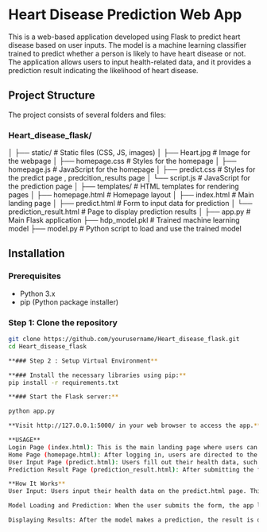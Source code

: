# Heart Disease Prediction Web App

This is a web-based application developed using Flask to predict heart disease based on user inputs. The model is a machine learning classifier trained to predict whether a person is likely to have heart disease or not. The application allows users to input health-related data, and it provides a prediction result indicating the likelihood of heart disease.

## Project Structure

The project consists of several folders and files:

### Heart_disease_flask/
│
├── static/                        # Static files (CSS, JS, images)
│   ├── Heart.jpg                  # Image for the webpage
│   ├── homepage.css              # Styles for the homepage
│   ├── homepage.js               # JavaScript for the homepage
│   ├── predict.css               # Styles for the predict page , predcition_results page 
│   └── script.js                 # JavaScript for the prediction page
│
├── templates/                     # HTML templates for rendering pages
│   ├── homepage.html             # Homepage layout
│   ├── index.html                # Main landing page
│   ├── predict.html              # Form to input data for prediction
│   └── prediction_result.html    # Page to display prediction results
│
├── app.py                         # Main Flask application
├── hdp_model.pkl                  # Trained machine learning model
├── model.py                       # Python script to load and use the trained model


## Installation

### Prerequisites

- Python 3.x
- pip (Python package installer)

### Step 1: Clone the repository

```bash
git clone https://github.com/yourusername/Heart_disease_flask.git
cd Heart_disease_flask

**### Step 2 : Setup Virtual Environment**

**### Install the necessary libraries using pip:**
pip install -r requirements.txt

**### Start the Flask server:**

python app.py

**Visit http://127.0.0.1:5000/ in your web browser to access the app.**

**USAGE**
Login Page (index.html): This is the main landing page where users can log in to access the app. It serves as the entry point to the application.
Home Page (homepage.html): After logging in, users are directed to the home page, where they can navigate to the prediction form or view other details about the app.
User Input Page (predict.html): Users fill out their health data, such as cholesterol levels, blood pressure, etc., to be used for heart disease prediction.
Prediction Result Page (prediction_result.html): After submitting the form, users are shown the prediction result indicating whether they are at risk of heart disease or not and with Some Suggestions .

**How It Works**
User Input: Users input their health data on the predict.html page. This page includes a form where users can enter their personal health details like age, cholesterol level, blood pressure, etc.

Model Loading and Prediction: When the user submits the form, the app loads the pre-trained machine learning model (hdp_model.pkl) using the model.py script. The model performs a prediction based on the user-provided data.

Displaying Results: After the model makes a prediction, the result is displayed on the prediction_result.html page. The page shows whether the user is at risk for heart disease or not, based on the model's output.


